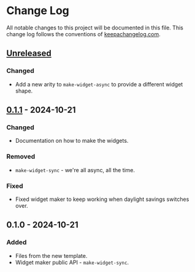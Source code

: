 # Change Log
All notable changes to this project will be documented in this file. This change log follows the conventions of [keepachangelog.com](http://keepachangelog.com/).

## [Unreleased]
### Changed
- Add a new arity to `make-widget-async` to provide a different widget shape.

## [0.1.1] - 2024-10-21
### Changed
- Documentation on how to make the widgets.

### Removed
- `make-widget-sync` - we're all async, all the time.

### Fixed
- Fixed widget maker to keep working when daylight savings switches over.

## 0.1.0 - 2024-10-21
### Added
- Files from the new template.
- Widget maker public API - `make-widget-sync`.

[Unreleased]: https://sourcehost.site/your-name/basic-bank/compare/0.1.1...HEAD
[0.1.1]: https://sourcehost.site/your-name/basic-bank/compare/0.1.0...0.1.1
